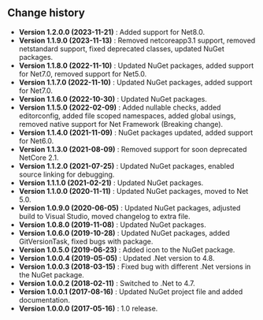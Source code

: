 Change history
--------------

* **Version 1.2.0.0 (2023-11-21)** : Added support for Net8.0.
* **Version 1.1.9.0 (2023-11-13)** : Removed netcoreapp3.1 support, removed netstandard support, fixed deprecated classes, updated NuGet packages.
* **Version 1.1.8.0 (2022-11-10)** : Updated NuGet packages, added support for Net7.0, removed support for Net5.0.
* **Version 1.1.7.0 (2022-11-10)** : Updated NuGet packages, added support for Net7.0.
* **Version 1.1.6.0 (2022-10-30)** : Updated NuGet packages.
* **Version 1.1.5.0 (2022-02-09)** : Added nullable checks, added editorconfig, added file scoped namespaces, added global usings, removed native support for Net Framework (Breaking change).
* **Version 1.1.4.0 (2021-11-09)** : NuGet packages updated, added support for Net6.0.
* **Version 1.1.3.0 (2021-08-09)** : Removed support for soon deprecated NetCore 2.1.
* **Version 1.1.2.0 (2021-07-25)** : Updated NuGet packages, enabled source linking for debugging.
* **Version 1.1.1.0 (2021-02-21)** : Updated NuGet packages.
* **Version 1.1.0.0 (2020-11-11)** : Updated NuGet packages, moved to Net 5.0.
* **Version 1.0.9.0 (2020-06-05)** : Updated NuGet packages, adjusted build to Visual Studio, moved changelog to extra file.
* **Version 1.0.8.0 (2019-11-08)** : Updated NuGet packages.
* **Version 1.0.6.0 (2019-10-28)** : Updated NuGet packages, added GitVersionTask, fixed bugs with package.
* **Version 1.0.5.0 (2019-06-23)** : Added icon to the NuGet package.
* **Version 1.0.0.4 (2019-05-05)** : Updated .Net version to 4.8.
* **Version 1.0.0.3 (2018-03-15)** : Fixed bug with different .Net versions in the NuGet package.
* **Version 1.0.0.2 (2018-02-11)** : Switched to .Net to 4.7.
* **Version 1.0.0.1 (2017-08-16)** : Updated NuGet project file and added documentation.
* **Version 1.0.0.0 (2017-05-16)** : 1.0 release.